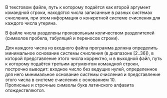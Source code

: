 В текстовом файле, путь к которому подаётся как второй аргумент командной строки,
находятся числа записанные в разных системах счисления, при этом информация о
конкретной системе счисления для каждого числа утеряна.   

В файле числа разделены произвольным количеством разделителей (символов пробела, табуляций и переносов
строки). 

Для каждого числа из входного файла программа должна определить
минимальное основание системы счисления (в диапазоне [2..36]), в которой
представление этого числа корректно, и в выходной файл, путь к которому подаётся
третьим аргументом командной строки, построчно выводит: входное число без
ведущих нулей, определенное для него минимальное основание системы счисления и
представление этого числа в системе счисления с основанием 10.   
Прописные и строчные символы букв латинского алфавита отождествляются.